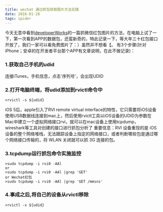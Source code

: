 ```yaml
---
title: wechat 通过抓包获取图片方法实践
date: 2016-01-28
tags: spider
---
```


今天无意中看到[developerWorks](http://mp.weixin.qq.com/s?__biz=MjM5MzA0ODkyMA==&mid=405276891&idx=1&sn=ebd98476ad94725d57d2570bde17e45d&scene=23&srcid=0128POvbcBkiuZTd9TG7aCs2#rd)的一篇抓微信红包图片的方法，在电脑上试了一下，第一次看到APP的数据包，还蛮新奇的，特此记录一下，等大年三十红包接口开放了，我们一家可以看免费图片了：）虽然并不想看【。
有3个步骤(针对iPhone；安卓的在开发者平台那个APP有文章说明，在此不做记录)：

### 1.获取自己手机的udid

连接iTunes，手机信息，点击'序列号'，会出现UDID

### 2.打开电脑终端，将udid添加到rvictl命令中

```vim
>rvictl -s ${udid}
```
iOS 5后，apple引入了RVI remote virtual interface的特性，它只需要将iOS设备使用USB数据线连接到mac上，然后使用rvictl工具以iOS设备的UDID为参数在Mac中建立一个虚拟网络接口rvi，就可以在mac设备上使用tcpdump，wireshark等工具对创建的接口进行抓包分析了
重要信息：RVI 设备重现的是 iOS 设备的整个网络堆栈，无法跟踪设备上指定的网络接口，或者判断哪些包是通过哪个网络接口传输的，将 WLAN 关闭就可以抓 3G 连接的包。

### 3.tcpdump运行抓包命令实施监控

```vim
>sudo tcpdump -i rvi0 -AAl
or
>sudo tcpdump -i rvi0 -AAl |grep 'GET'
or Wechat红包
>sudo tcpdump -i rvi0 -AAl |grep 'GET /mmsns'
```

### 4.事成之后,将自己的设备从rvictl移除

```vim
>rvictl -x ${udid}
```
